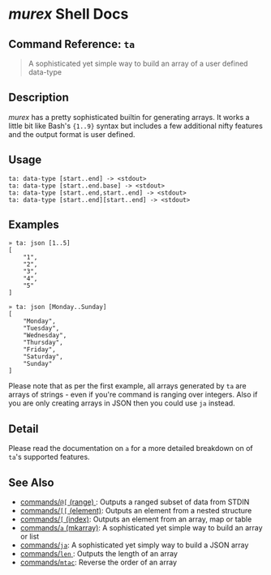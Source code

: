 # _murex_ Shell Docs

## Command Reference: `ta`

> A sophisticated yet simple way to build an array of a user defined data-type

## Description

_murex_ has a pretty sophisticated builtin for generating arrays. It works
a little bit like Bash's `{1..9}` syntax but includes a few additional nifty
features and the output format is user defined.

## Usage

    ta: data-type [start..end] -> <stdout>
    ta: data-type [start..end.base] -> <stdout>
    ta: data-type [start..end,start..end] -> <stdout>
    ta: data-type [start..end][start..end] -> <stdout>

## Examples

    » ta: json [1..5]
    [
        "1",
        "2",
        "3",
        "4",
        "5"
    ]
    
    » ta: json [Monday..Sunday]
    [
        "Monday",
        "Tuesday",
        "Wednesday",
        "Thursday",
        "Friday",
        "Saturday",
        "Sunday"
    ]
    
Please note that as per the first example, all arrays generated by `ta` are
arrays of strings - even if you're command is ranging over integers. Also
if you are only creating arrays in JSON then you could use `ja` instead.

## Detail

Please read the documentation on `a` for a more detailed breakdown on of
`ta`'s supported features.

## See Also

* [commands/`@[` (range) ](../commands/range.md):
  Outputs a ranged subset of data from STDIN
* [commands/`[[` (element)](../commands/element.md):
  Outputs an element from a nested structure
* [commands/`[` (index)](../commands/index.md):
  Outputs an element from an array, map or table
* [commands/`a` (mkarray)](../commands/a.md):
  A sophisticated yet simple way to build an array or list
* [commands/`ja`](../commands/ja.md):
  A sophisticated yet simply way to build a JSON array
* [commands/`len` ](../commands/len.md):
  Outputs the length of an array
* [commands/`mtac`](../commands/mtac.md):
  Reverse the order of an array